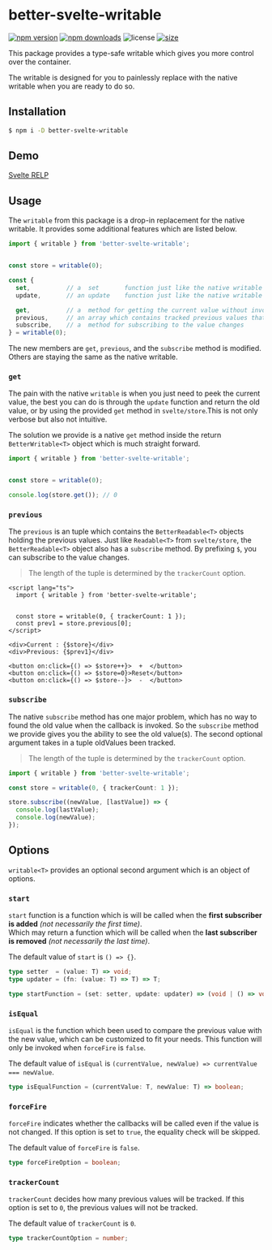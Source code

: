 # better-svelte-writable

[![npm version](http://img.shields.io/npm/v/better-svelte-writable.svg)](https://www.npmjs.com/package/better-svelte-writable)
[![npm downloads](https://img.shields.io/npm/dm/better-svelte-writable.svg)](https://www.npmjs.com/package/better-svelte-writable)
![license](https://img.shields.io/npm/l/better-svelte-writable)
[![size](https://img.shields.io/bundlephobia/min/svelte-previous)](https://bundlephobia.com/result?p=svelte-previous)

This package provides a type-safe writable which gives you more control over the container.

The writable is designed for you to painlessly replace with the native writable when you are ready to do so.

## Installation

```bash
$ npm i -D better-svelte-writable
```

## Demo

[Svelte RELP](https://svelte.dev/repl/125afbe969a7409ab940f35a293e1e44?version=4.0.1)

## Usage

The `writable` from this package is a drop-in replacement for the native writable. It provides some additional features which are listed below.

```typescript
import { writable } from 'better-svelte-writable';


const store = writable(0);

const {
  set,          // a  set       function just like the native writable
  update,       // an update    function just like the native writable

  get,          // a  method for getting the current value without invoking the update
  previous,     // an array which contains tracked previous values that can be used a store
  subscribe,    // a  method for subscribing to the value changes
} = writable(0);
```

The new members are `get`, `previous`, and the `subscribe` method is modified.
Others are staying the same as the native writable.

### `get`

The pain with the native `writable` is when you just need to peek the current value, the best you can do is through the `update` function and return the old value, or by using the provided `get` method in `svelte/store`.This is not only verbose but also not intuitive.

The solution we provide is a native `get` method inside the return `BetterWritable<T>` object which is much straight forward.

```typescript
import { writable } from 'better-svelte-writable';


const store = writable(0);

console.log(store.get()); // 0
```

### `previous`

The `previous` is an tuple which contains the `BetterReadable<T>` objects holding the previous values.
Just like `Readable<T>` from `svelte/store`, the `BetterReadable<T>` object also has a `subscribe` method.
By prefixing `$`, you can subscribe to the value changes.

> The length of the tuple is determined by the `trackerCount` option.

```svelte
<script lang="ts">
  import { writable } from 'better-svelte-writable';


  const store = writable(0, { trackerCount: 1 });
  const prev1 = store.previous[0];
</script>

<div>Current : {$store}</div>
<div>Previous: {$prev1}</div>

<button on:click={() => $store++}>  +  </button>
<button on:click={() => $store=0}>Reset</button>
<button on:click={() => $store--}>  -  </button>
```

### `subscribe`

The native `subscribe` method has one major problem, which has no way to found the old value when the callback is invoked. So the `subscribe` method we provide gives you the ability to see the old value(s). The second optional argument takes in a tuple oldValues been tracked.

> The length of the tuple is determined by the `trackerCount` option.

```typescript
import { writable } from 'better-svelte-writable';

const store = writable(0, { trackerCount: 1 });

store.subscribe((newValue, [lastValue]) => {
  console.log(lastValue);
  console.log(newValue);
});
```


## Options

`writable<T>` provides an optional second argument which is an object of options.

### `start`

`start` function is a function which is will be called when the **first subscriber is added** *(not necessarily the first time)*.\
Which may return a function which will be called when the **last subscriber is removed** *(not necessarily the last time)*.

The default value of `start` is `() => {}`.

```typescript
type setter  = (value: T) => void;
type updater = (fn: (value: T) => T) => T;

type startFunction = (set: setter, update: updater) => (void | () => void);
```

### `isEqual`

`isEqual` is the function which been used to compare the previous value with the new value, which
can be customized to fit your needs. This function will only be invoked when `forceFire` is `false`.

The default value of `isEqual` is `(currentValue, newValue) => currentValue === newValue`.

```typescript
type isEqualFunction = (currentValue: T, newValue: T) => boolean;
```

### `forceFire`

`forceFire` indicates whether the callbacks will be called even if the value is not changed. If this option is set to `true`, the equality check will be skipped.

The default value of `forceFire` is `false`.

```typescript
type forceFireOption = boolean;
```

### `trackerCount`

`trackerCount` decides how many previous values will be tracked. If this option is set to `0`, the previous values will not be tracked.

The default value of `trackerCount` is `0`.

```typescript
type trackerCountOption = number;
```
